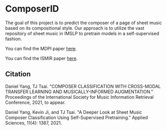 # ComposerID

The goal of this project is to predict the composer of a page of sheet music based on its compositional style.  Our approach is to utilize the vast repository of sheet music in IMSLP to pretrain models in a self-supervised fashion.

You can find the MDPI paper [here](https://www.mdpi.com/2076-3417/11/4/1387).

You can find the ISMIR paper [here](http://pages.hmc.edu/ttsai/assets/ImprovedComposerID_ismir2021.pdf).

## Citation

Daniel Yang, TJ Tsai. "COMPOSER CLASSIFICATION WITH CROSS-MODAL TRANSFER LEARNING AND MUSICALLY-INFORMED AUGMENTATION." Proceedings of the International Society for Music Information Retrieval Conference, 2021, to appear.


Daniel Yang, Kevin Ji, and TJ Tsai.  "A Deeper Look at Sheet Music Composer Classification Using Self-Supervised Pretraining."  Applied Sciences, 11(4): 1387, 2021.



